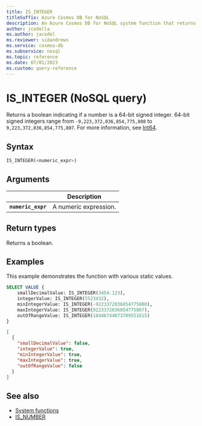 ```yaml
---
title: IS_INTEGER
titleSuffix: Azure Cosmos DB for NoSQL
description: An Azure Cosmos DB for NoSQL system function that returns a boolean indicating if a number is a 64-bit signed integer.
author: jcodella
ms.author: jacodel
ms.reviewer: sidandrews
ms.service: cosmos-db
ms.subservice: nosql
ms.topic: reference
ms.date: 07/01/2023
ms.custom: query-reference
---
```


# IS_INTEGER (NoSQL query)

Returns a boolean indicating if a number is a 64-bit signed integer. 64-bit signed integers range from `-9,223,372,036,854,775,808` to `9,223,372,036,854,775,807`. For more information, see [Int64](/dotnet/api/system.int64).

## Syntax

```sql
IS_INTEGER(<numeric_expr>)
```

## Arguments

| | Description |
| --- | --- |
| **`numeric_expr`** | A numeric expression. |

## Return types

Returns a boolean.

## Examples

This example demonstrates the function with various static values.

```sql
SELECT VALUE {
    smallDecimalValue: IS_INTEGER(3454.123),
    integerValue: IS_INTEGER(5523432),
    minIntegerValue: IS_INTEGER(-9223372036854775808),
    maxIntegerValue: IS_INTEGER(9223372036854775807),
    outOfRangeValue: IS_INTEGER(18446744073709551615)
}
```

```json
[
  {
    "smallDecimalValue": false,
    "integerValue": true,
    "minIntegerValue": true,
    "maxIntegerValue": true,
    "outOfRangeValue": false
  }
]
```

## See also

- [System functions](system-functions.yml)
- [IS_NUMBER](is-number.md)
